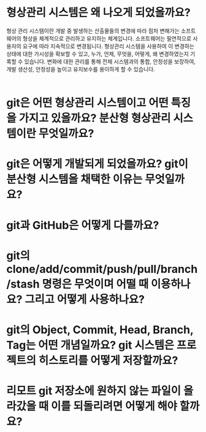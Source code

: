# 형상관리 시스템은 왜 나오게 되었을까요?

형상 관리 시스템이란 개발 중 발생하는 산출물들의 변경에 따라 점차 변해가는 소프트웨어의 형상을 체계적으로 관리하고 유지하는 체계입니다. 소프트웨어는 필연적으로 사용자의 요구에 따라 지속적으로 변경됩니다. 형상관리 시스템을 사용하여 이 변경하는 상태에 대한 가시성을 확보할 수 있고, 누가, 언제, 무엇을, 어떻게, 왜 변경하였는지 기록할 수 있습니다. 변화에 대한 관리를 통해 전체 시스템과의 통합, 안정성을 보장하여, 개발 생산성, 안정성을 높이고 유지보수를 용이하게 할 수 있습니다.
<br>
<br>

# git은 어떤 형상관리 시스템이고 어떤 특징을 가지고 있을까요? 분산형 형상관리 시스템이란 무엇일까요?

# git은 어떻게 개발되게 되었을까요? git이 분산형 시스템을 채택한 이유는 무엇일까요?

# git과 GitHub은 어떻게 다를까요?

# git의 clone/add/commit/push/pull/branch/stash 명령은 무엇이며 어떨 때 이용하나요? 그리고 어떻게 사용하나요?

# git의 Object, Commit, Head, Branch, Tag는 어떤 개념일까요? git 시스템은 프로젝트의 히스토리를 어떻게 저장할까요?

# 리모트 git 저장소에 원하지 않는 파일이 올라갔을 때 이를 되돌리려면 어떻게 해야 할까요?
